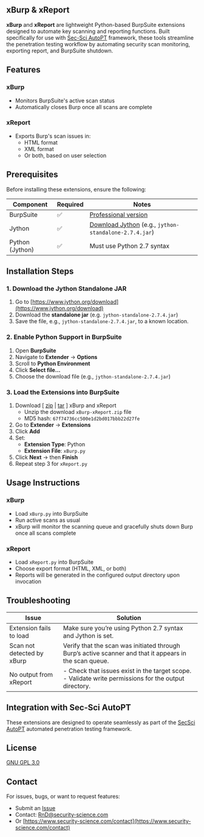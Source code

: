 ## xBurp & xReport

**xBurp** and **xReport** are lightweight Python-based BurpSuite extensions designed to automate key scanning and reporting functions. Built specifically for use with [Sec-Sci AutoPT](https://www.security-science.com/sec-sci-autopt) framework, these tools streamline the penetration testing workflow by automating security scan monitoring, exporting report, and BurpSuite shutdown.


## Features

### xBurp
- Monitors BurpSuite's active scan status
- Automatically closes Burp once all scans are complete

### xReport
- Exports Burp's scan issues in:
  - HTML format
  - XML format
  - Or both, based on user selection


## Prerequisites

Before installing these extensions, ensure the following:

| Component       | Required | Notes        |
|-----------------|----------|-----------------------------|
| BurpSuite       | ✅        | [Professional version](https://portswigger.net/burp/documentation/desktop/getting-started/download-and-install) |
| Jython          | ✅        | [Download Jython](https://www.jython.org/download) (e.g., `jython-standalone-2.7.4.jar`)    |
| Python (Jython) | ✅        | Must use Python 2.7 syntax     |

## Installation Steps

### 1. Download the Jython Standalone JAR

1. Go to [https://www.jython.org/download](https://www.jython.org/download)
2. Download the **standalone jar** (e.g. `jython-standalone-2.7.4.jar`)
3. Save the file, e.g., `jython-standalone-2.7.4.jar`, to a known location.

### 2. Enable Python Support in BurpSuite

1. Open **BurpSuite**
2. Navigate to **Extender** → **Options**
3. Scroll to **Python Environment**
4. Click **Select file…**
5. Choose the download file (e.g., `jython-standalone-2.7.4.jar`)

### 3. Load the Extensions into BurpSuite

1. Download [ [zip](https://github.com/securityscience/SecSci-xBurp-xReport/zipball/main) | [tar](https://github.com/securityscience/SecSci-xBurp-xReport/tarball/main) ] xBurp and xReport
   - Unzip the download `xBurp-xReport.zip` file
   - MD5 hash: `67f74736cc500e1d2bd017bbb22d27fe`
2. Go to **Extender** → **Extensions**
3. Click **Add**
4. Set:
   - **Extension Type**: Python
   - **Extension File**: `xBurp.py`
5. Click **Next** → then **Finish**
6. Repeat step 3 for `xReport.py`


## Usage Instructions

### xBurp

- Load `xBurp.py` into BurpSuite
- Run active scans as usual
- xBurp will monitor the scanning queue and gracefully shuts down Burp once all scans complete

### xReport

- Load `xReport.py` into BurpSuite
- Choose export format (HTML, XML, or both)
- Reports will be generated in the configured output directory upon invocation


## Troubleshooting

| Issue                             | Solution                                                                                                  |
|----------------------------------|-----------------------------------------------------------------------------------------------------------|
| Extension fails to load          | Make sure you’re using Python 2.7 syntax and Jython is set.                                               |
| Scan not detected by xBurp                  | Verify that the scan was initiated through Burp’s active scanner and that it appears in the scan queue.   |
| No output from xReport            | - Check that issues exist in the target scope.<br/>- Validate write permissions for the output directory. |


## Integration with Sec-Sci AutoPT

These extensions are designed to operate seamlessly as part of the [SecSci AutoPT](https://www.security-science.com/sec-sci-autopt) automated penetration testing framework.


## License

[GNU GPL 3.0](LICENSE)


## Contact

For issues, bugs, or want to request features:

- Submit an [Issue](https://github.com/securityscience/SecSci-xBurp-xReport/issues)
- Contact: [RnD@security-science.com](mailto:RnD@security-science.com)
- Or [https://www.security-science.com/contact](https://www.security-science.com/contact)
